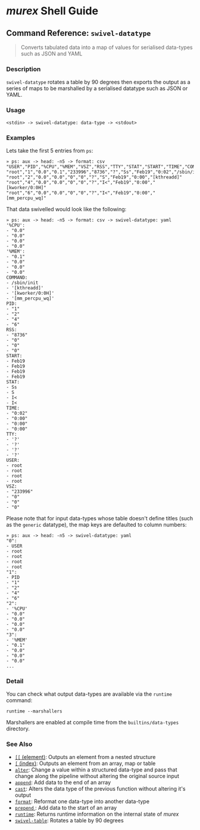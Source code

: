 # _murex_ Shell Guide

## Command Reference: `swivel-datatype`

> Converts tabulated data into a map of values for serialised data-types such as JSON and YAML

### Description

`swivel-datatype` rotates a table by 90 degrees then exports the output as a
series of maps to be marshalled by a serialised datatype such as JSON or YAML.

### Usage

    <stdin> -> swivel-datatype: data-type -> <stdout>

### Examples

Lets take the first 5 entries from `ps`:

    » ps: aux -> head: -n5 -> format: csv
    "USER","PID","%CPU","%MEM","VSZ","RSS","TTY","STAT","START","TIME","COMMAND"
    "root","1","0.0","0.1","233996","8736","?","Ss","Feb19","0:02","/sbin/init"
    "root","2","0.0","0.0","0","0","?","S","Feb19","0:00","[kthreadd]"
    "root","4","0.0","0.0","0","0","?","I<","Feb19","0:00","[kworker/0:0H]"
    "root","6","0.0","0.0","0","0","?","I<","Feb19","0:00","[mm_percpu_wq]"
    
That data swivelled would look like the following:

    » ps: aux -> head: -n5 -> format: csv -> swivel-datatype: yaml
    '%CPU':
    - "0.0"
    - "0.0"
    - "0.0"
    - "0.0"
    '%MEM':
    - "0.1"
    - "0.0"
    - "0.0"
    - "0.0"
    COMMAND:
    - /sbin/init
    - '[kthreadd]'
    - '[kworker/0:0H]'
    - '[mm_percpu_wq]'
    PID:
    - "1"
    - "2"
    - "4"
    - "6"
    RSS:
    - "8736"
    - "0"
    - "0"
    - "0"
    START:
    - Feb19
    - Feb19
    - Feb19
    - Feb19
    STAT:
    - Ss
    - S
    - I<
    - I<
    TIME:
    - "0:02"
    - "0:00"
    - "0:00"
    - "0:00"
    TTY:
    - '?'
    - '?'
    - '?'
    - '?'
    USER:
    - root
    - root
    - root
    - root
    VSZ:
    - "233996"
    - "0"
    - "0"
    - "0"
    
Please note that for input data-types whose table doesn't define titles (such as
the `generic` datatype), the map keys are defaulted to column numbers:

    » ps: aux -> head: -n5 -> swivel-datatype: yaml
    "0":
    - USER
    - root
    - root
    - root
    - root
    "1":
    - PID
    - "1"
    - "2"
    - "4"
    - "6"
    "2":
    - '%CPU'
    - "0.0"
    - "0.0"
    - "0.0"
    - "0.0"
    "3":
    - '%MEM'
    - "0.1"
    - "0.0"
    - "0.0"
    - "0.0"
    ...

### Detail

You can check what output data-types are available via the `runtime` command:

    runtime --marshallers
    
Marshallers are enabled at compile time from the `builtins/data-types` directory.

### See Also

* [`[[` (element)](../commands/element.md):
  Outputs an element from a nested structure
* [`[` (index)](../commands/index.md):
  Outputs an element from an array, map or table
* [`alter`](../commands/alter.md):
  Change a value within a structured data-type and pass that change along the pipeline without altering the original source input
* [`append`](../commands/append.md):
  Add data to the end of an array
* [`cast`](../commands/cast.md):
  Alters the data type of the previous function without altering it's output
* [`format`](../commands/format.md):
  Reformat one data-type into another data-type
* [`prepend` ](../commands/prepend.md):
  Add data to the start of an array
* [`runtime`](../commands/runtime.md):
  Returns runtime information on the internal state of _murex_
* [`swivel-table`](../commands/swivel-table.md):
  Rotates a table by 90 degrees